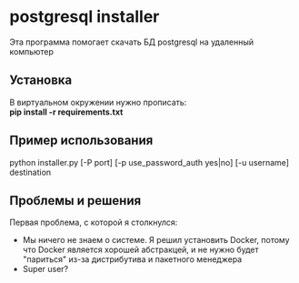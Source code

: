 # postgresql installer
Эта программа помогает скачать БД postgresql на удаленный компьютер
## Установка
В виртуальном окружении нужно прописать:\
**pip install -r requirements.txt**

## Пример использования
python installer.py \[-P port] \[-p use_password_auth yes|no] \[-u username] destination





## Проблемы и решения
Первая проблема, с которой я столкнулся:
* Мы ничего не знаем о системе. Я решил установить Docker, потому что Docker является хорошей абстракцей, и не нужно будет "париться" из-за дистрибутива и пакетного менеджера
* Super user?
